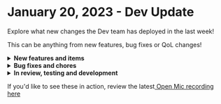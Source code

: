 # January 20, 2023 - Dev Update

Explore what new changes the Dev team has deployed in the last week!

This can be anything from new features, bug fixes or QoL changes!

<details>

<summary><strong>New features and items</strong></summary>

* Added a “Time Saved” feature to workflows

</details>

<details>

<summary><strong>Bug fixes and chores</strong></summary>

* Replace backend for cloning and syncing to fix bugs and pave the way for Crate improvements
* Fix a bug where users are sometimes shown a blank screen with `check.state` as the only content on login
* Fixed a bug with dynamic options for HaloPSA
* Fixed a bug with SentinelOne
* Added a redirect to an error page on login failure
* Datto RMM integration was not displaying a helpful error message when not properly configured. The error message is now more descriptive.
* Fixed a couple small bugs with bulk editing workflow tags, like the colors not displaying properly
* Database maintenance to fix auto-vacuum function and TaskLog records missing a foreign key to WorkflowExecution records
* Met with NinjaRMM to get sliding authentication tokens for our client\_id. Ninja users no longer have to re-authenticate every month!

</details>

<details>

<summary><strong>In review, testing and development</strong></summary>

* Fix a bug with ConnectWise Manage webhooks where ConnecWise will close the the connection before we’re able to read a large body resulting in an error seen on their side that could cause the hook to become disabled
* Add Rewst actions to List User Invites, List Users, List Forms
* Add a cron-job to periodically refresh Microsoft tokens so they don’t expire if they’re not used for an extended period of time
* Add Microsoft graph subscriptions as workflow triggers
* Small UX improvements for jinja trigger criteria
* Add the expected data type to workflow task fields

</details>

If you'd like to see these in action, review the latest[ Open Mic recording here](../roc-open-mics/2023-roc-open-mics/january-20th-2023-backend-re-architecture-episode-ii-attack-of-the-clones.md)
